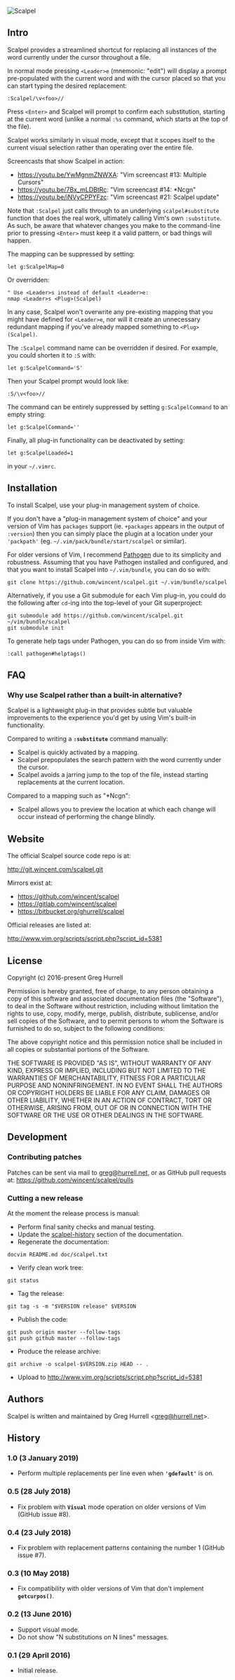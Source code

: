 ![Scalpel](https://raw.githubusercontent.com/wincent/scalpel/media/scalpel.png)

## Intro<a name="scalpel-intro" href="#user-content-scalpel-intro"></a>

Scalpel provides a streamlined shortcut for replacing all instances of the word currently under the cursor throughout a file.

In normal mode pressing `<Leader>e` (mnemonic: &quot;edit&quot;) will display a prompt pre-populated with the current word and with the cursor placed so that you can start typing the desired replacement:

```
:Scalpel/\v<foo>//
```

Press `<Enter>` and Scalpel will prompt to confirm each substitution, starting at the current word (unlike a normal `:%s` command, which starts at the top of the file).

Scalpel works similarly in visual mode, except that it scopes itself to the current visual selection rather than operating over the entire file.

Screencasts that show Scalpel in action:

- https://youtu.be/YwMgnmZNWXA: &quot;Vim screencast #13: Multiple Cursors&quot;
- https://youtu.be/7Bx_mLDBtRc: &quot;Vim screencast #14: *Ncgn&quot;
- https://youtu.be/iNVyCPPYFzc: &quot;Vim screencast #21: Scalpel update&quot;

Note that `:Scalpel` just calls through to an underlying `scalpel#substitute` function that does the real work, ultimately calling Vim's own `:substitute`. As such, be aware that whatever changes you make to the command-line prior to pressing `<Enter>` must keep it a valid pattern, or bad things will happen.

The mapping can be suppressed by setting:

```
let g:ScalpelMap=0
```

Or overridden:

```
" Use <Leader>s instead of default <Leader>e:
nmap <Leader>s <Plug>(Scalpel)
```

In any case, Scalpel won't overwrite any pre-existing mapping that you might have defined for `<Leader>e`, nor will it create an unnecessary redundant mapping if you've already mapped something to `<Plug>(Scalpel)`.

The `:Scalpel` command name can be overridden if desired. For example, you could shorten it to `:S` with:

```
let g:ScalpelCommand='S'
```

Then your Scalpel prompt would look like:

```
:S/\v<foo>//
```

The command can be entirely suppressed by setting `g:ScalpelCommand` to an empty string:

```
let g:ScalpelCommand=''
```

Finally, all plug-in functionality can be deactivated by setting:

```
let g:ScalpelLoaded=1
```

in your `~/.vimrc`.


## Installation<a name="scalpel-installation" href="#user-content-scalpel-installation"></a>

To install Scalpel, use your plug-in management system of choice.

If you don't have a &quot;plug-in management system of choice&quot; and your version of Vim has `packages` support (ie. `+packages` appears in the output of `:version`) then you can simply place the plugin at a location under your `'packpath'` (eg. `~/.vim/pack/bundle/start/scalpel` or similar).

For older versions of Vim, I recommend [Pathogen](https://github.com/tpope/vim-pathogen) due to its simplicity and robustness. Assuming that you have Pathogen installed and configured, and that you want to install Scalpel into `~/.vim/bundle`, you can do so with:

```
git clone https://github.com/wincent/scalpel.git ~/.vim/bundle/scalpel
```

Alternatively, if you use a Git submodule for each Vim plug-in, you could do the following after `cd`-ing into the top-level of your Git superproject:

```
git submodule add https://github.com/wincent/scalpel.git ~/vim/bundle/scalpel
git submodule init
```

To generate help tags under Pathogen, you can do so from inside Vim with:

```
:call pathogen#helptags()
```


## FAQ<a name="scalpel-faq" href="#user-content-scalpel-faq"></a>


### Why use Scalpel rather than a built-in alternative?<a name="scalpel-why-use-scalpel-rather-than-a-built-in-alternative" href="#user-content-scalpel-why-use-scalpel-rather-than-a-built-in-alternative"></a>

Scalpel is a lightweight plug-in that provides subtle but valuable improvements to the experience you'd get by using Vim's built-in functionality.

Compared to writing a <strong>`:substitute`</strong> command manually:

- Scalpel is quickly activated by a mapping.
- Scalpel prepopulates the search pattern with the word currently under the cursor.
- Scalpel avoids a jarring jump to the top of the file, instead starting replacements at the current location.

Compared to a mapping such as &quot;*Ncgn&quot;:

- Scalpel allows you to preview the location at which each change will occur instead of performing the change blindly.


## Website<a name="scalpel-website" href="#user-content-scalpel-website"></a>

The official Scalpel source code repo is at:

http://git.wincent.com/scalpel.git

Mirrors exist at:

- https://github.com/wincent/scalpel
- https://gitlab.com/wincent/scalpel
- https://bitbucket.org/ghurrell/scalpel

Official releases are listed at:

http://www.vim.org/scripts/script.php?script_id=5381


## License<a name="scalpel-license" href="#user-content-scalpel-license"></a>

Copyright (c) 2016-present Greg Hurrell

Permission is hereby granted, free of charge, to any person obtaining a copy of this software and associated documentation files (the &quot;Software&quot;), to deal in the Software without restriction, including without limitation the rights to use, copy, modify, merge, publish, distribute, sublicense, and/or sell copies of the Software, and to permit persons to whom the Software is furnished to do so, subject to the following conditions:

The above copyright notice and this permission notice shall be included in all copies or substantial portions of the Software.

THE SOFTWARE IS PROVIDED &quot;AS IS&quot;, WITHOUT WARRANTY OF ANY KIND, EXPRESS OR IMPLIED, INCLUDING BUT NOT LIMITED TO THE WARRANTIES OF MERCHANTABILITY, FITNESS FOR A PARTICULAR PURPOSE AND NONINFRINGEMENT. IN NO EVENT SHALL THE AUTHORS OR COPYRIGHT HOLDERS BE LIABLE FOR ANY CLAIM, DAMAGES OR OTHER LIABILITY, WHETHER IN AN ACTION OF CONTRACT, TORT OR OTHERWISE, ARISING FROM, OUT OF OR IN CONNECTION WITH THE SOFTWARE OR THE USE OR OTHER DEALINGS IN THE SOFTWARE.


## Development<a name="scalpel-development" href="#user-content-scalpel-development"></a>


### Contributing patches<a name="scalpel-contributing-patches" href="#user-content-scalpel-contributing-patches"></a>

Patches can be sent via mail to greg@hurrell.net, or as GitHub pull requests at: https://github.com/wincent/scalpel/pulls


### Cutting a new release<a name="scalpel-cutting-a-new-release" href="#user-content-scalpel-cutting-a-new-release"></a>

At the moment the release process is manual:

- Perform final sanity checks and manual testing.
- Update the [scalpel-history](#user-content-scalpel-history) section of the documentation.
- Regenerate the documentation:

```
docvim README.md doc/scalpel.txt
```

- Verify clean work tree:

```
git status
```

- Tag the release:

```
git tag -s -m "$VERSION release" $VERSION
```

- Publish the code:

```
git push origin master --follow-tags
git push github master --follow-tags
```

- Produce the release archive:

```
git archive -o scalpel-$VERSION.zip HEAD -- .
```

- Upload to http://www.vim.org/scripts/script.php?script_id=5381


## Authors<a name="scalpel-authors" href="#user-content-scalpel-authors"></a>

Scalpel is written and maintained by Greg Hurrell &lt;greg@hurrell.net&gt;.


## History<a name="scalpel-history" href="#user-content-scalpel-history"></a>


### 1.0 (3 January 2019)<a name="scalpel-10-3-january-2019" href="#user-content-scalpel-10-3-january-2019"></a>

- Perform multiple replacements per line even when <strong>`'gdefault'`</strong> is on.


### 0.5 (28 July 2018)<a name="scalpel-05-28-july-2018" href="#user-content-scalpel-05-28-july-2018"></a>

- Fix problem with <strong>`Visual`</strong> mode operation on older versions of Vim (GitHub issue #8).


### 0.4 (23 July 2018)<a name="scalpel-04-23-july-2018" href="#user-content-scalpel-04-23-july-2018"></a>

- Fix problem with replacement patterns containing the number 1 (GitHub issue #7).


### 0.3 (10 May 2018)<a name="scalpel-03-10-may-2018" href="#user-content-scalpel-03-10-may-2018"></a>

- Fix compatibility with older versions of Vim that don't implement <strong>`getcurpos()`</strong>.


### 0.2 (13 June 2016)<a name="scalpel-02-13-june-2016" href="#user-content-scalpel-02-13-june-2016"></a>

- Support visual mode.
- Do not show &quot;N substitutions on N lines&quot; messages.


### 0.1 (29 April 2016)<a name="scalpel-01-29-april-2016" href="#user-content-scalpel-01-29-april-2016"></a>

- Initial release.
